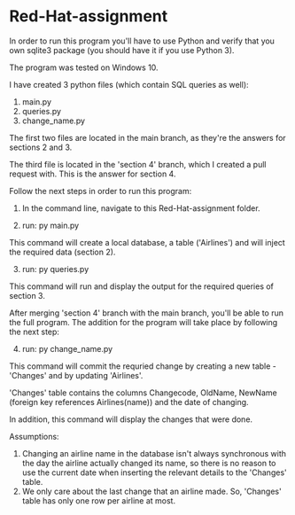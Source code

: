 # Red-Hat-assignment

In order to run this program you'll have to use Python and verify that you own sqlite3 package (you should have it if you use Python 3).

The program was tested on Windows 10.

I have created 3 python files (which contain SQL queries as well):
1.	main.py
2.	queries.py
3.	change_name.py

The first two files are located in the main branch, as they're the answers for sections 2 and 3. 

The third file is located in the 'section 4' branch, which I created a pull request with. This is the answer for section 4.

Follow the next steps in order to run this program:

  1.	In the command line, navigate to this Red-Hat-assignment folder.
  
  2.	run: py main.py
            
  This command will create a local database, a table ('Airlines') and will inject the required data (section 2).
  
  3.	run: py queries.py
            
  This command will run and display the output for the required queries of section 3.

After merging 'section 4' branch with the main branch, you'll be able to run the full program.
The addition for the program will take place by following the next step:

   4.	run: py change_name.py
            
   This command will commit the requried change by creating a new table - 'Changes' and by updating 'Airlines'.
   
   'Changes' table contains the columns Changecode, OldName, NewName (foreign key references Airlines(name)) and the date of changing.
   
   In addition, this command will display the changes that were done.

Assumptions:
1.	Changing an airline name in the database isn't always synchronous with the day the airline actually changed its name, so there is no reason to use the current date       when inserting the relevant details to the 'Changes' table. 
2.	We only care about the last change that an airline made. So, 'Changes' table has only one row per airline at most.
